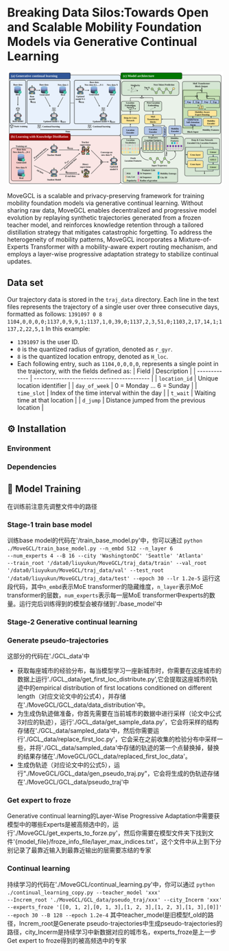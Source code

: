 # Breaking Data Silos:Towards Open and Scalable Mobility Foundation Models via Generative Continual Learning
<!-- add image -->
<p align="center">
  <img src="fig/MoveGCL.svg" alt="WorldMove Logo"/>
</p>
MoveGCL is a scalable and privacy-preserving framework for training mobility foundation models via generative continual learning. Without sharing raw data, MoveGCL enables decentralized and progressive model evolution by replaying synthetic trajectories generated from a frozen teacher model, and reinforces knowledge retention through a tailored distillation strategy that mitigates catastrophic forgetting. To address the heterogeneity of mobility patterns, MoveGCL incorporates a Mixture-of-Experts Transformer with a mobility-aware expert routing mechanism, and employs a layer-wise progressive adaptation strategy to stabilize continual updates.

## Data set
Our trajectory data is stored in the <code>traj_data</code> directory. Each line in the text files represents the trajectory of a single user over three consecutive days, formatted as follows: 
<code>1391097 0 8 1104,0,0,0,0;1137,0,9,9,1;1137,1,0,39,0;1137,2,3,51,0;1103,2,17,14,1;1137,2,22,5,1</code> 
In this example: 
- <code>1391097</code> is the user ID.
- <code>0</code> is the quantized radius of gyration, denoted as <code>r_gyr</code>.
- <code>8</code> is the quantized location entropy, denoted as <code>H_loc</code>.
- Each following entry, such as <code>1104,0,0,0,0</code>, represents a single point in the trajectory, with the fields defined as:
  | Field         | Description                                |
  | ------------- | ------------------------------------------ |
  | `location_id` | Unique location identifier                 |
  | `day_of_week` | 0 = Monday … 6 = Sunday                    |
  | `time_slot`   | Index of the time interval within the day  |
  | `t_wait`      | Waiting time at that location              |
  | `d_jump`      | Distance jumped from the previous location |

## ⚙️ Installation
### Environment
### Dependencies

## 🏃 Model Training
在训练前注意先调整文件中的路径
### Stage-1 train base model
训练base model的代码在'/train_base_model.py'中，你可以通过 <code>python ./MoveGCL/train_base_model.py --n_embd 512 --n_layer 6 --num_experts 4 --B 16 --city 'WashingtonDC' 'Seattle' 'Atlanta' --train_root '/data0/liuyukun/MoveGCL/traj_data/train' --val_root '/data0/liuyukun/MoveGCL/traj_data/val' --test_root '/data0/liuyukun/MoveGCL/traj_data/test' --epoch 30 --lr 1.2e-5</code> 运行这段代码，其中<code>n_embd</code>表示MoE transformer的隐藏维度，<code>n_layer</code>表示MoE transformer的层数，<code>num_experts</code>表示每一层MoE transformer中experts的数量。运行完后训练得到的模型会被存储到'./base_model'中
### Stage-2 Generative continual learning
### Generate pseudo-trajectories
这部分的代码在'./GCL_data'中
- 获取每座城市的经验分布，每当模型学习一座新城市时，你需要在这座城市的数据上运行'./GCL_data/get_first_loc_distribute.py',它会提取这座城市的轨迹中的empirical distribution of first locations conditioned on different length（对应文论文中的公式4），并存储在'./MoveGCL/GCL_data/data_distribution'中。
- 为生成伪轨迹做准备，你首先需要在当前城市的数据中进行采样（论文中公式3对应的轨迹），运行'./GCL_data/get_sample_data.py'，它会将采样的结构存储在'./GCL_data/sampled_data'中，然后你需要运行'./GCL_data/replace_first_loc.py'，它会采在之前收集的检验分布中采样一些，并将'./GCL_data/sampled_data'中存储的轨迹的第一个点替换掉，替换的结果存储在'./MoveGCL/GCL_data/replaced_first_loc_data'。
- 生成伪轨迹（对应论文中的公式5），运行"./MoveGCL/GCL_data/gen_pseudo_traj.py"，它会将生成的伪轨迹存储在'./MoveGCL/GCL_data/pseudo_traj'中
### Get expert to froze
Generative continual learning的Layer-Wise Progressive Adaptation中需要获模型中的哪些Experts是被高频选中的，运行'./MoveGCL/get_experts_to_forze.py'，然后你需要在模型文件夹下找到文件'{model_file}/froze_info_file/layer_max_indices.txt'，这个文件中从上到下分别记录了最靠近输入到最靠近输出的层需要冻结的专家
### Continual learning
持续学习的代码在'./MoveGCL/continual_learning.py'中，你可以通过
<code>python ./continual_learning_copy.py --teacher_model 'xxx' --Increm_root './MoveGCL/GCL_data/pseudo_traj/xxx' --city_Incerm 'xxx' --experts_froze '[[0, 1, 2],[0, 1, 3],[1, 2, 3],[1, 2, 3],[1, 3],[0]]' --epoch 30 --B 128 --epoch 1.2e-4</code>
其中teacher_model是旧模型f_old的路径，Increm_root是Generate pseudo-trajectories中生成pseudo-trajectories的路径，city_Incerm是持续学习中新数据对应的城市名，experts_froze是上一步Get expert to froze得到的被高频选中的专家
